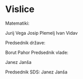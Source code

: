# Vislice

Matematiki:

Jurij Vega
Josip Plemelj
Ivan Vidav


Predsednik države:

Borut Pahor
Predsednik vlade:

Janez Janša


Predsednik SDS: 
Janez Janša
